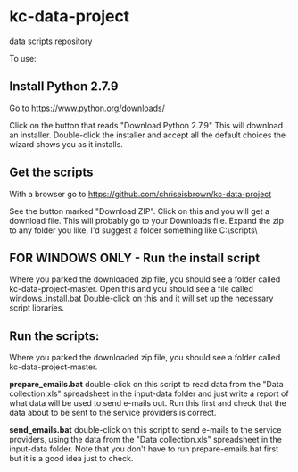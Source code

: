 kc-data-project
===============

data scripts repository

To use:


Install Python 2.7.9
--------------------
Go to https://www.python.org/downloads/

Click on the button that reads "Download Python 2.7.9"
This will download an installer.  Double-click the installer and accept all the default choices the wizard shows you as it installs.

Get the scripts
---------------
With a browser go to https://github.com/chriseisbrown/kc-data-project

See the button marked "Download ZIP".  Click on this and you will get a download file.  This will probably go to your Downloads file.  Expand the zip to any folder you like, I'd suggest a folder something like C:\scripts\

FOR WINDOWS ONLY - Run the install script
-----------------------------------------
Where you parked the downloaded zip file, you should see a folder called kc-data-project-master.
Open this and you should see a file called windows_install.bat
Double-click on this and it will set up the necessary script libraries.

Run the scripts:
----------------
Where you parked the downloaded zip file, you should see a folder called kc-data-project-master.

<b>prepare_emails.bat</b>      double-click on this script to read data from the "Data collection.xls" spreadsheet in the input-data folder and just write a report of what data will be used to send e-mails out.  Run this first and check that the data about to be sent to the service providers is correct.

<b>send_emails.bat</b>      double-click on this script to send e-mails to the service providers, using the data from the "Data collection.xls" spreadsheet in the input-data folder.  Note that you don't have to run prepare-emails.bat first but it is a good idea just to check.

